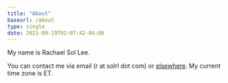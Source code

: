 ```yaml
---
title: "About"
baseurl: /about
type: single
date: 2021-09-19T02:07:42-04:00
---
```


My name is Rachael Sol Lee.

You can contact me via email (r at solrl dot com) or [elsewhere](https://www.linkedin.com/in/rachaelslee/). My current time zone is ET.
